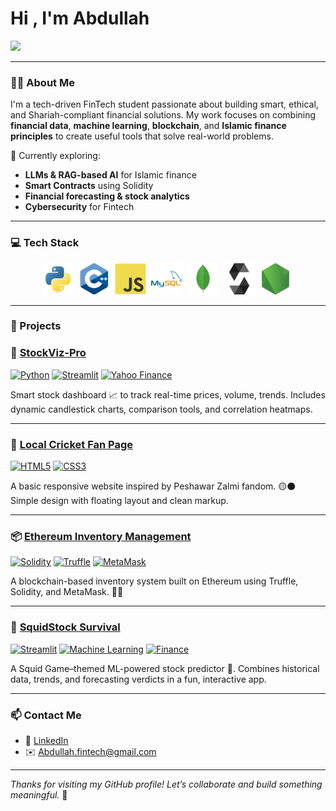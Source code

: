 #  Hi , I'm Abdullah

<img src="https://static.vecteezy.com/system/resources/previews/005/922/898/large_2x/abstract-financial-technology-in-online-system-consisting-of-various-online-transaction-icons-digital-finance-in-the-internet-vector.jpg">

---

###  👨‍💻 About Me

I'm a tech-driven FinTech student passionate about building smart, ethical, and Shariah-compliant financial solutions. My work focuses on combining **financial data**, **machine learning**, **blockchain**, and **Islamic finance principles** to create useful tools that solve real-world problems.

📌 Currently exploring:
- **LLMs & RAG-based AI** for Islamic finance
- **Smart Contracts** using Solidity
- **Financial forecasting & stock analytics**
- **Cybersecurity** for Fintech

---

### 💻 Tech Stack

<div align="center">
  <img src="https://github.com/devicons/devicon/blob/master/icons/python/python-original.svg" title="Python" alt="Python" width="50" height="50"/>&nbsp;
  <img src="https://github.com/devicons/devicon/blob/master/icons/cplusplus/cplusplus-original.svg" title="C++" alt="C++" width="50" height="50"/>&nbsp;
  <img src="https://github.com/devicons/devicon/blob/master/icons/javascript/javascript-original.svg" title="JavaScript" alt="JavaScript" width="50" height="50"/>&nbsp;
  <img src="https://github.com/devicons/devicon/blob/master/icons/mysql/mysql-original-wordmark.svg" title="MySQL" alt="MySQL" width="50" height="50"/>&nbsp;
  <img src="https://github.com/devicons/devicon/blob/master/icons/mongodb/mongodb-original.svg" title="MongoDB" alt="MongoDB" width="50" height="50"/>&nbsp;
  <img src="https://github.com/devicons/devicon/blob/master/icons/solidity/solidity-original.svg" title="Solidity" alt="Solidity" width="50" height="50"/>&nbsp;
  <img src="https://github.com/devicons/devicon/blob/master/icons/nodejs/nodejs-original.svg" title="Node.js" alt="Node.js" width="50" height="50"/>&nbsp;
</div>


---
### 📁 Projects

### 🚀 [StockViz-Pro](https://github.com/Abdullah-ft/StockViz-Pro)
[![Python](https://img.shields.io/badge/Python-3776AB?style=flat-square&logo=python&logoColor=white)](https://www.python.org/)
[![Streamlit](https://img.shields.io/badge/Streamlit-FF4B4B?style=flat-square&logo=streamlit&logoColor=white)](https://streamlit.io/)
[![Yahoo Finance](https://img.shields.io/badge/Yahoo%20Finance-6001D2?style=flat-square&logo=yahoo&logoColor=white)](https://finance.yahoo.com/)
  
Smart stock dashboard 📈 to track real-time prices, volume, trends. Includes dynamic candlestick charts, comparison tools, and correlation heatmaps.

---

### 🏏 [Local Cricket Fan Page](https://github.com/Abdullah-ft/Local-Cricket-Fan-Page)
[![HTML5](https://img.shields.io/badge/HTML5-E34F26?style=flat-square&logo=html5&logoColor=white)](https://developer.mozilla.org/en-US/docs/Web/Guide/HTML/HTML5)
[![CSS3](https://img.shields.io/badge/CSS3-1572B6?style=flat-square&logo=css3&logoColor=white)](https://developer.mozilla.org/en-US/docs/Web/CSS)

A basic responsive website inspired by Peshawar Zalmi fandom. 🟡⚫ Simple design with floating layout and clean markup.

---

### 📦 [Ethereum Inventory Management](https://github.com/Abdullah-ft/MultiWarehouseInventory)
[![Solidity](https://img.shields.io/badge/Solidity-363636?style=flat-square&logo=solidity&logoColor=white)](https://soliditylang.org/)
[![Truffle](https://img.shields.io/badge/Truffle-5E3C61?style=flat-square&logo=truffle&logoColor=white)](https://trufflesuite.com/)
[![MetaMask](https://img.shields.io/badge/MetaMask-F6851B?style=flat-square&logo=metamask&logoColor=white)](https://metamask.io/)

A blockchain-based inventory system built on Ethereum using Truffle, Solidity, and MetaMask. 👛🧾

---

### 🦑 [SquidStock Survival](https://github.com/Abdullah-ft/SquidStock-Survival)
[![Streamlit](https://img.shields.io/badge/Streamlit-FF4B4B?style=flat-square&logo=streamlit&logoColor=white)](https://streamlit.io/)
[![Machine Learning](https://img.shields.io/badge/Machine%20Learning-007ACC?style=flat-square&logo=scikitlearn&logoColor=white)](https://scikit-learn.org/)
[![Finance](https://img.shields.io/badge/YFinance-8B0000?style=flat-square)](https://pypi.org/project/yfinance/)

A Squid Game–themed ML-powered stock predictor 🎯. Combines historical data, trends, and forecasting verdicts in a fun, interactive app.

---


### 📫 Contact Me

- 💼 [LinkedIn](www.linkedin.com/in/abdullah-khan-899840330)   
- ✉️ Abdullah.fintech@gmail.com  

---

_Thanks for visiting my GitHub profile! Let’s collaborate and build something meaningful._ 🌟
